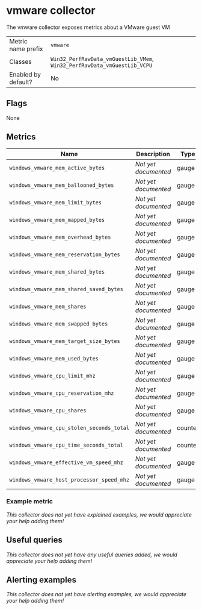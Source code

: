 # vmware collector

The vmware collector exposes metrics about a VMware guest VM

|||
-|-
Metric name prefix  | `vmware`
Classes             | `Win32_PerfRawData_vmGuestLib_VMem`, `Win32_PerfRawData_vmGuestLib_VCPU`
Enabled by default? | No

## Flags

None

## Metrics

Name | Description | Type | Labels
-----|-------------|------|-------
`windows_vmware_mem_active_bytes` | _Not yet documented_ | gauge | None
`windows_vmware_mem_ballooned_bytes` | _Not yet documented_ | gauge | None
`windows_vmware_mem_limit_bytes` | _Not yet documented_ | gauge | None
`windows_vmware_mem_mapped_bytes` | _Not yet documented_ | gauge | None
`windows_vmware_mem_overhead_bytes` | _Not yet documented_ | gauge | None
`windows_vmware_mem_reservation_bytes` | _Not yet documented_ | gauge | None
`windows_vmware_mem_shared_bytes` | _Not yet documented_ | gauge | None
`windows_vmware_mem_shared_saved_bytes` | _Not yet documented_ | gauge | None
`windows_vmware_mem_shares` | _Not yet documented_ | gauge | None
`windows_vmware_mem_swapped_bytes` | _Not yet documented_ | gauge | None
`windows_vmware_mem_target_size_bytes` | _Not yet documented_ | gauge | None
`windows_vmware_mem_used_bytes` | _Not yet documented_ | gauge | None
`windows_vmware_cpu_limit_mhz` | _Not yet documented_ | gauge | None
`windows_vmware_cpu_reservation_mhz` | _Not yet documented_ | gauge | None
`windows_vmware_cpu_shares` | _Not yet documented_ | gauge | None
`windows_vmware_cpu_stolen_seconds_total` | _Not yet documented_ | counter | None
`windows_vmware_cpu_time_seconds_total` | _Not yet documented_ | counter | None
`windows_vmware_effective_vm_speed_mhz` | _Not yet documented_ | gauge | None
`windows_vmware_host_processor_speed_mhz` | _Not yet documented_ | gauge | None

### Example metric
_This collector does not yet have explained examples, we would appreciate your help adding them!_

## Useful queries
_This collector does not yet have any useful queries added, we would appreciate your help adding them!_

## Alerting examples
_This collector does not yet have alerting examples, we would appreciate your help adding them!_

